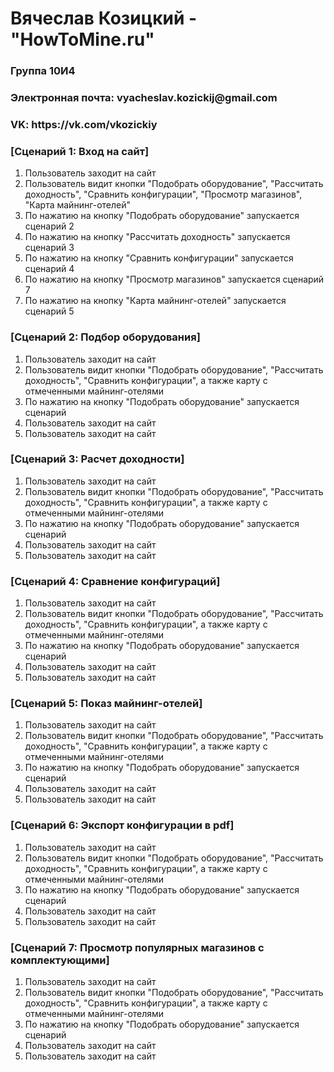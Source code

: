 <h1>Вячеслав Козицкий - "HowToMine.ru"</h1>
<h3>Группа 10И4</h3>
<h3>Электронная почта: vyacheslav.kozickij@gmail.com</h3>
<h3>VK: https://vk.com/vkozickiy</h3>

<h3> [Сценарий 1: Вход на сайт] </h3>
<ol>
  <li>Пользователь заходит на сайт</li>
  <li>Пользователь видит кнопки "Подобрать оборудование", "Рассчитать доходность", "Сравнить конфигурации", "Просмотр магазинов", "Карта майнинг-отелей"</li>
  <li>По нажатию на кнопку "Подобрать оборудование" запускается сценарий 2 </li>
  <li>По нажатию на кнопку "Рассчитать доходность" запускается сценарий 3 </li>
  <li>По нажатию на кнопку "Сравнить конфигурации" запускается сценарий 4 </li>
  <li>По нажатию на кнопку "Просмотр магазинов" запускается сценарий 7 </li>
  <li>По нажатию на кнопку "Карта майнинг-отелей" запускается сценарий 5 </li>
</ol>

<h3> [Сценарий 2: Подбор оборудования] </h3>
<ol>
  <li>Пользователь заходит на сайт</li>
  <li>Пользователь видит кнопки "Подобрать оборудование", "Рассчитать доходность", "Сравнить конфигурации", а также карту с отмеченными майнинг-отелями</li>
  <li>По нажатию на кнопку "Подобрать оборудование" запускается сценарий  </li>
  <li>Пользователь заходит на сайт</li>
  <li>Пользователь заходит на сайт</li>
</ol>

<h3> [Сценарий 3: Расчет доходности] </h3>
<ol>
  <li>Пользователь заходит на сайт</li>
  <li>Пользователь видит кнопки "Подобрать оборудование", "Рассчитать доходность", "Сравнить конфигурации", а также карту с отмеченными майнинг-отелями</li>
  <li>По нажатию на кнопку "Подобрать оборудование" запускается сценарий  </li>
  <li>Пользователь заходит на сайт</li>
  <li>Пользователь заходит на сайт</li>
</ol>

<h3> [Сценарий 4: Сравнение конфигураций] </h3>
<ol>
  <li>Пользователь заходит на сайт</li>
  <li>Пользователь видит кнопки "Подобрать оборудование", "Рассчитать доходность", "Сравнить конфигурации", а также карту с отмеченными майнинг-отелями</li>
  <li>По нажатию на кнопку "Подобрать оборудование" запускается сценарий  </li>
  <li>Пользователь заходит на сайт</li>
  <li>Пользователь заходит на сайт</li>
</ol>

<h3> [Сценарий 5: Показ майнинг-отелей] </h3>
<ol>
  <li>Пользователь заходит на сайт</li>
  <li>Пользователь видит кнопки "Подобрать оборудование", "Рассчитать доходность", "Сравнить конфигурации", а также карту с отмеченными майнинг-отелями</li>
  <li>По нажатию на кнопку "Подобрать оборудование" запускается сценарий  </li>
  <li>Пользователь заходит на сайт</li>
  <li>Пользователь заходит на сайт</li>
</ol>

<h3> [Сценарий 6: Экспорт конфигурации в pdf] </h3>
<ol>
  <li>Пользователь заходит на сайт</li>
  <li>Пользователь видит кнопки "Подобрать оборудование", "Рассчитать доходность", "Сравнить конфигурации", а также карту с отмеченными майнинг-отелями</li>
  <li>По нажатию на кнопку "Подобрать оборудование" запускается сценарий  </li>
  <li>Пользователь заходит на сайт</li>
  <li>Пользователь заходит на сайт</li>
</ol>

<h3> [Сценарий 7: Просмотр популярных магазинов с комплектующими] </h3>
<ol>
  <li>Пользователь заходит на сайт</li>
  <li>Пользователь видит кнопки "Подобрать оборудование", "Рассчитать доходность", "Сравнить конфигурации", а также карту с отмеченными майнинг-отелями</li>
  <li>По нажатию на кнопку "Подобрать оборудование" запускается сценарий  </li>
  <li>Пользователь заходит на сайт</li>
  <li>Пользователь заходит на сайт</li>
</ol>
